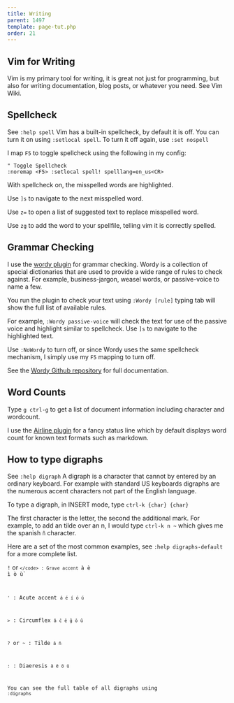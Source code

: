 ```yaml
---
title: Writing
parent: 1497
template: page-tut.php
order: 21
---
```


## Vim for Writing

Vim is my primary tool for writing, it is great not just for programming, but also for writing documentation, blog posts, or whatever you need. See Vim Wiki.

## Spellcheck

<span class="sidenote">See `:help spell`</span> Vim has a built-in spellcheck, by default it is off. You can turn it on using `:setlocal spell`. To turn it off again, use `:set nospell`

I map `F5` to toggle spellcheck using the following in my config:

```vim
" Toggle Spellcheck
:noremap <F5> :setlocal spell! spelllang=en_us<CR>
```

With spellcheck on, the misspelled words are highlighted.

Use `]s` to navigate to the next misspelled word.

Use `z=` to open a list of suggested text to replace misspelled word.

Use `zg` to add the word to your spellfile, telling vim it is correctly spelled.


## Grammar Checking

I use the [wordy plugin](https://github.com/reedes/vim-wordy) for grammar checking. Wordy is a collection of special dictionaries that are used to provide a wide range of rules to check against. For example, business-jargon, weasel words, or passive-voice to name a few.

You run the plugin to check your text using `:Wordy [rule]` typing tab will show the full list of available rules.

For example, `:Wordy passive-voice` will check the text for use of the passive voice and highlight similar to spellcheck. Use `]s` to navigate to the highlighted text.

Use `:NoWordy` to turn off, or since Wordy uses the same spellcheck mechanism, I simply use my `F5` mapping to turn off.

See the [Wordy Github repository](https://github.com/reedes/vim-wordy) for full documentation.


## Word Counts

Type `g ctrl-g` to get a list of document information including character and wordcount.

I use the [Airline plugin](https://github.com/vim-airline/vim-airline) for a fancy status line which by default displays word count for known text formats such as markdown.


## How to type digraphs

<span class="sidenote">See `:help digraph`</span> A digraph is a character that cannot by entered by an ordinary keyboard. For example with standard US keyboards digraphs are the numerous accent characters not part of the English language.

To type a digraph, in INSERT mode, type `ctrl-k {char} {char}`

The first character is the letter, the second the additional mark. For example, to add an tilde over an n, I would type `ctrl-k n ~` which gives me the spanish `ñ` character.

Here are a set of the most common examples, see `:help digraphs-default` for a more complete list.

`!` or <code>`</code>
: Grave accent `à è ì ò ù`

`'`
: Acute accent `á é í ó ú`

`>`
: Circumflex `â ĉ ê ĝ ô û`

`?` or `~`
: Tilde `ã ñ`

`:`
: Diaeresis `ä ë ö ü`

You can see the full table of all digraphs using `:digraphs`

